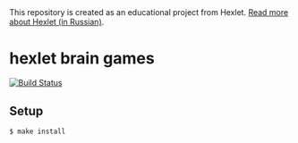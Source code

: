 ##

This repository is created as an educational project from Hexlet. [Read more about Hexlet (in Russian)](https://ru.hexlet.io/pages/about?utm_source=github&utm_medium=link&utm_campaign=nodejs-package).
##

# hexlet brain games

[![Build Status](https://travis-ci.com/Vernat/frontend-project-lvl1.svg?branch=master)](https://travis-ci.com/Vernat/frontend-project-lvl1)


## Setup

```sh
$ make install
```
